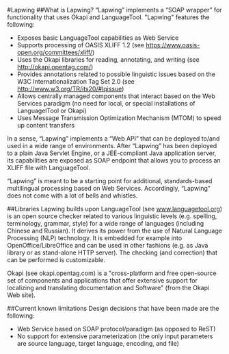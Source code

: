 #Lapwing
##What is Lapwing?
“Lapwing” implements a “SOAP wrapper” for functionality that uses Okapi and LanguageTool. "Lapwing" features the following:
 
- Exposes basic LanguageTool capabilities as Web Service 
- Supports processing of OASIS XLIFF 1.2 (see https://www.oasis-open.org/committees/xliff/) 
- Uses the Okapi libraries for reading, annotating, and writing (see http://okapi.opentag.com/) 
- Provides annotations related to possible linguistic issues based on the W3C Internationalization Tag Set 2.0 (see http://www.w3.org/TR/its20/#lqissue) 
- Allows centrally managed components that interact based on the Web Services paradigm (no need for local, or special installations of LanguagelTool or Okapi) 
- Uses Message Transmission Optimization Mechanism (MTOM) to speed up content transfers 
 
In a sense, “Lapwing” implements a “Web API” that can be deployed to/and used in a wide range of environments. After “Lapwing” has been deployed to a plain Java Servlet Engine, or a JEE-compliant Java application server, its capabilities are exposed as SOAP endpoint that allows you to process an XLIFF file with LanguageTool. 
 
“Lapwing” is meant to be a starting point for additional, standards-based multilingual processing based on Web Services. Accordingly, “Lapwing” does not come with a lot of bells and whistles. 

##Libraries Lapwing builds upon
LanguageTool (see www.languagetool.org) is an open source checker related to various linguistic levels (e.g. spelling, terminology, grammar, style) for a wide range of languages (including Chinese and Russian). It derives its power from the use of Natural Language Processing (NLP) technology. It is embedded for example into OpenOffice/LibreOffice and can be used in other fashions (e.g. as Java library or as stand-alone HTTP server). The checking (and correction) that can be performed is customizable. 
 
Okapi (see okapi.opentag.com) is a "cross-platform and free open-source set of components and applications that offer extensive support for localizing and translating documentation and Software" (from the Okapi Web site). 

##Current known limitations
Design decisions that have been made are the following: 
* Web Service based on SOAP protocol/paradigm (as opposed to ReST) 
* No support for extensive parameterization (the only input parameters are source language, target language, encoding, and file)
